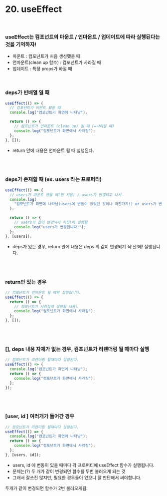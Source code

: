 # 20. useEffect

<br>

### useEffect는 컴포넌트의 **마운트 / 언마운트 / 업데이트**에 따라 실행된다는 것을 기억하자!

- 마운트 : 컴포넌트가 처음 생성됐을 때
- 언마운트(clean up 함수) : 컴포넌트가 사라질 때
- 업데이트 : 특정 props가 바뀔 때

<br>

### deps가 빈배열 일 때

```jsx
useEffect(() => {
  // 컴포넌트가 마운트 됐을 때
  console.log("컴포넌트가 화면에 나타남");

  return () => {
    // 컴포넌트가 언마운트 (clean up) 될 때 (=사라질 떄)
    console.log("컴포넌트가 화면에서 사라짐");
  };
}, []);
```

- return 안에 내용은 언마운트 될 때 실행된다.

<br>
<br>

### deps가 존재할 떄 (ex. users 라는 프로퍼티)

```jsx
useEffect(() => {
  // users가 마운트 됐을 때(맨 처음) / users가 변경되고 나서
  console.log(
    "컴포넌트가 화면에 나타남(users에 변동이 있었던 것이나 마찬가지!) or users가 변경됨"
  );

  return () => {
    // users의 값이 변경되기 직전!에 실행됨
    console.log("users가 변경됩니다!");
  };
}, [users]);
```

- deps가 있는 경우, return 안에 내용은 deps 의 값이 변경되기 직!전!에! 실행됩니다.

<br>
<br>

### return만 있는 경우

```jsx
// 컴포넌트가 언마운트 될 때만 실행됩니다.
useEffect(() => {
  return () => {
    // 컴포넌트가 사라질때 실행될 내용ㄴ
    console.log("컴포넌트가 화면에서 사라짐");
  };
}, []);
```

<br>
<br>

### [], deps 내용 자체가 없는 경우, 컴포넌트가 리렌더링 될 때마다 실행

```jsx
// 컴포넌트가 리렌더링 될때마다 실행된다.
useEffect(() => {
  console.log("컴포넌트가 화면에 나타남");
  return () => {
    console.log("컴포넌트가 화면에서 사라짐");
  };
});
```

<br>
<br>

### [user, id ] 여러개가 들어간 경우

```jsx
// 컴포넌트가 리렌더링 될때마다 실행된다.
useEffect(() => {
  console.log("컴포넌트가 화면에 나타남");
  return () => {
    console.log("컴포넌트가 화면에서 사라짐");
  };
}, [users, id]);
```

- users, id 에 변동이 있을 때마다 각 프로퍼티에 useEffect 함수가 실행됩니다.
- 문제는(?) 두 개가 같이 변경되면 함수를 두번 불러오게 되는 것
- 그래서 잘쓰진 않지만, 필요한 경우들이 있으니 잘 판단해서 써야합니다.

두개가 같이 변경되면 함수가 2번 불러오게됨.
